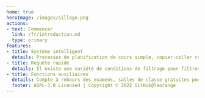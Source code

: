 ```yaml
---
home: true
heroImage: /images/sillage.png
actions:
- text: Commencer
  link: /fr/introduction.md
  type: primary
features:
- title: Système intelligent
  details: Processus de planification de cours simple, copier-coller rapide et invites de contenu intelligentes.
- title: Requête rapide
  details: Il existe une variété de conditions de filtrage pour filtrer les notifications non pertinentes et se concentrer sur les informations importantes.
- title: Fonctions auxiliaires
  details: Compte à rebours des examens, salles de classe gratuites pour l'auto-apprentissage, avis de changement d'horaire...
  footer: AGPL-3.0 Licensed | Copyright © 2022 GitHub@laorange
---
```


